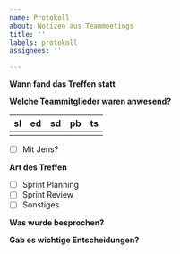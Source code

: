 ```yaml
---
name: Protokoll
about: Notizen aus Teammeetings
title: ''
labels: protokoll
assignees: ''

---
```


**Wann fand das Treffen statt**

**Welche Teammitglieder waren anwesend?**

| sl | ed | sd | pb | ts |
|:--:|:--:|:--:|:--:|:--:|
|    |    |    |    |    |

- [ ] Mit Jens?

**Art des Treffen**
<!-- mehrfachauswahl auch möglich -->
- [ ] Sprint Planning
- [ ] Sprint Review
- [ ] Sonstiges

**Was wurde besprochen?** 
<!-- z.B. issue nummer verlinken oder in einem kurzen Satz erläutern -->

**Gab es wichtige Entscheidungen?**
<!-- z.B. Feature XY wird umgesetzt mit der Einschränkung dass <...> weil <...> -->
